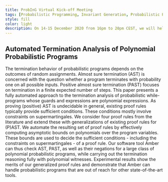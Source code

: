 ```yaml
---
title: ProbInG Virtual Kick-off Meeting 
tags: [Probabilistic Programming, Invariant Generation, Probabilistic Program Termination, Martingale Theory] 
style: fill
color: light
description: On 14-15 December 2020 from 16pm to 20pm CEST, we will held the official ProbInG Kick-off Meeting via ZOOM due to the covid19 pandemic.  
---
```



## Automated Termination Analysis of Polynomial Probabilistic Programs

The termination behavior of probabilistic programs depends on the outcomes of random assignments. Almost sure termination (AST) is concerned with the question whether a program terminates with probability one on all possible inputs. Positive almost sure termination (PAST) focuses on termination in a finite expected number of steps. This paper presents a fully automated approach to the termination analysis of probabilistic while-programs whose guards and expressions are polynomial expressions. As proving (positive) AST is undecidable in general, existing proof rules typically provide sufficient conditions. These conditions mostly involve constraints on supermartingales. We consider four proof rules from the literature and extend these with generalizations of existing proof rules for (P)AST. We automate the resulting set of proof rules by effectively computing asymptotic bounds on polynomials over the program variables. These bounds are used to decide the sufficient conditions - including the constraints on supermartingales - of a proof rule. Our software tool Amber can thus check AST, PAST, as well as their negations for a large class of polynomial probabilistic programs, while carrying out the termination reasoning fully with polynomial witnesses. Experimental results show the merits of our generalized proof rules and demonstrate that Amber can handle probabilistic programs that are out of reach for other state-of-the-art tools. 

